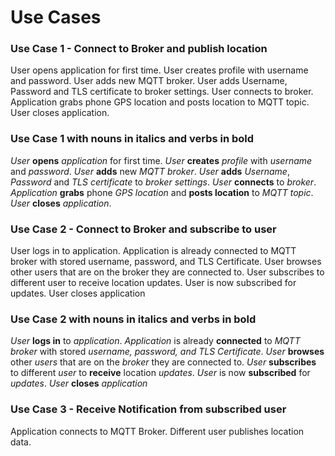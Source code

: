 # Use Cases
### Use Case 1 - Connect to Broker and publish location

User opens application for first time. User creates profile with username and password. User adds new MQTT broker. User adds Username, Password and TLS certificate to broker settings. User connects to broker. Application grabs phone GPS location and posts location to MQTT topic. User closes application.

### Use Case 1 with nouns in italics and verbs in bold

*User* **opens** *application* for first time. *User* **creates** *profile* with *username* and *password*. *User* **adds** new *MQTT broker*. *User* **adds** *Username*, *Password* and *TLS certificate* to *broker settings*. *User* **connects** to *broker*. *Application* **grabs** phone *GPS location* and **posts location** to *MQTT topic*. *User* **closes** *application*.

### Use Case 2 - Connect to Broker and subscribe to user
User logs in to application. Application is already connected to MQTT broker with stored username, password, and TLS Certificate. User browses other users that are on the broker they are connected to. User subscribes to different user to receive location updates. User is now subscribed for updates. User closes application

### Use Case 2 with nouns in italics and verbs in bold
*User* **logs in** to *application*. *Application* is already **connected** to *MQTT broker* with stored *username, password, and TLS Certificate*. *User* **browses** other *users* that are on the *broker* they are connected to. *User* **subscribes** to different *user* to **receive** location *updates*. *User* is now **subscribed** for *updates*. *User* **closes** *application*

### Use Case 3 - Receive Notification from subscribed user
Application connects to MQTT Broker. Different user publishes location data. 




